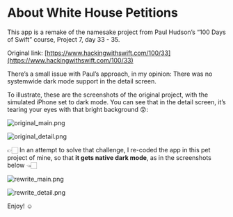# About White House Petitions

This app is a remake of the namesake project from Paul Hudson’s “100 Days of Swift” course, Project 7, day 33 - 35.

Original link: [https://www.hackingwithswift.com/100/33](https://www.hackingwithswift.com/100/33)

There’s a small issue with Paul’s approach, in my opinion: There was no systemwide dark mode support in the detail screen.

To illustrate, these are the screenshots of the original project, with the simulated iPhone set to dark mode. You can see that in the detail screen, it’s tearing your eyes with that bright background 😵:

![original_main.png](https://res.craft.do/user/full/d92f9a17-a604-cd5d-47cc-f5a6baa6eb5f/doc/4AF1BFAF-1761-4917-ABF2-C755CD7F59C1/68368F30-4B27-4ED5-9B27-FC73FFCB7B2D_2)

![original_detail.png](https://res.craft.do/user/full/d92f9a17-a604-cd5d-47cc-f5a6baa6eb5f/doc/4AF1BFAF-1761-4917-ABF2-C755CD7F59C1/16EF1CD1-7BBB-409F-BC85-4FF94A3903DD_2)

👉🏻 In an attempt to solve that challenge, I re-coded the app in this pet project of mine, so that **it gets native dark mode**, as in the screenshots below 👈🏻

![rewrite_main.png](https://res.craft.do/user/full/d92f9a17-a604-cd5d-47cc-f5a6baa6eb5f/doc/4AF1BFAF-1761-4917-ABF2-C755CD7F59C1/1F6AE4B5-E992-46DC-88BD-933C236F5C73_2)

![rewrite_detail.png](https://res.craft.do/user/full/d92f9a17-a604-cd5d-47cc-f5a6baa6eb5f/doc/4AF1BFAF-1761-4917-ABF2-C755CD7F59C1/70DBB183-AE73-4D3F-B9DE-B43A8D8E824A_2)

Enjoy! ☺️

